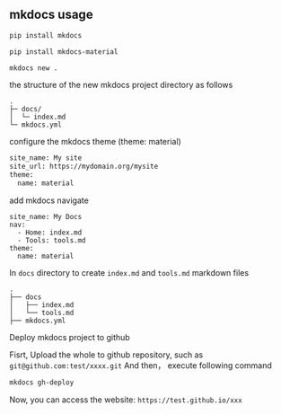 ## mkdocs usage

```bash
pip install mkdocs

pip install mkdocs-material
```

```bash
mkdocs new .
```

the structure of the new mkdocs project directory as follows

```
.
├─ docs/
│  └─ index.md
└─ mkdocs.yml
```

configure the mkdocs theme (theme: material)

```bash
site_name: My site
site_url: https://mydomain.org/mysite
theme:
  name: material
```

add mkdocs navigate

```
site_name: My Docs
nav:
  - Home: index.md
  - Tools: tools.md
theme:
  name: material
```

In `docs` directory to create `index.md` and `tools.md` markdown files

```
.
├── docs
│   ├── index.md
│   └── tools.md
├── mkdocs.yml
```

Deploy mkdocs project to github

Fisrt, Upload the whole to github repository, such as `git@github.com:test/xxxx.git`
And then， execute following command

```bash
mkdocs gh-deploy
```


Now, you can access the website: `https://test.github.io/xxx`